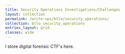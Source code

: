 ```yaml
---
title: Security Operations Investigations/Challenges
layout: collection
permalink: /write-ups/btlo/security_operations/
collection: btlo_security_operations
entries_layout: grid
classes: wide
---
```

I store digital forensic CTF's here.
